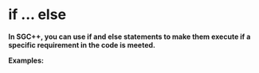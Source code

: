 # if ... else
**In SGC++, you can use if and else statements to make them execute if a specific requirement in the code is meeted.**

**Examples:**